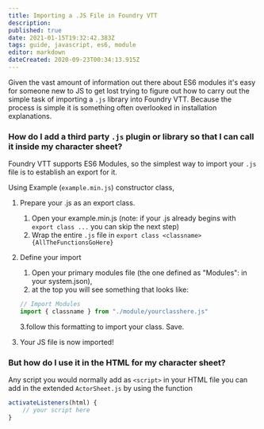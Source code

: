 ```yaml
---
title: Importing a .JS File in Foundry VTT
description: 
published: true
date: 2021-01-15T19:32:42.383Z
tags: guide, javascript, es6, module
editor: markdown
dateCreated: 2020-09-23T00:34:13.915Z
---
```


Given the vast amount of information out there about ES6 modules it's easy for someone new to JS to get lost trying to figure out how to carry out the simple task of importing a `.js` library into Foundry VTT. Because the process is simple it is something often overlooked in installation explanations.

### How do I add a third party `.js` plugin or library so that I can call it inside my character sheet?
Foundry VTT supports ES6 Modules, so the simplest way to import your `.js` file is to establish an export for it.

Using Example (`example.min.js`) constructor class,

1. Prepare your .js as an export class.
	1. Open your example.min.js (note: if your .js already begins with `export class ...` you can skip the next step)
	2. Wrap the entire `.js` file in `export class <classname> {AllTheFunctionsGoHere}`

2. Define your import
	1. Open your primary modules file (the one defined as "Modules": in your system.json),
	2. at the top you will see something that looks like:

	```js
	// Import Modules
	import { classname } from "./module/yourclasshere.js"
	```

	3.follow this formatting to import your class. Save.

3. Your JS file is now imported! 

### But how do I use it in the HTML for my character sheet? 

Any script you would normally add as `<script>` in your HTML file you can add in the extended `ActorSheet.js` by using the function 

```js
activateListeners(html) {
	// your script here
}
```
